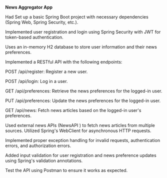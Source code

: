 **News Aggregator App**

Had Set up a basic Spring Boot project with necessary dependencies (Spring Web, Spring Security, etc.).

Implemented user registration and login using Spring Security with JWT for token-based authentication.

Uses an in-memory H2 database to store user information and their news preferences.

Implemented a RESTful API with the following endpoints:

POST /api/register: Register a new user.

POST /api/login: Log in a user.

GET /api/preferences: Retrieve the news preferences for the logged-in user.

PUT /api/preferences: Update the news preferences for the logged-in user.

GET /api/news: Fetch news articles based on the logged-in user's preferences.

Used external news APIs (NewsAPI ) to fetch news articles from multiple sources. Utilized Spring's WebClient for asynchronous HTTP requests.

Implemented proper exception handling for invalid requests, authentication errors, and authorization errors.

Added input validation for user registration and news preference updates using Spring's validation annotations.

Test the API using Postman to ensure it works as expected.

